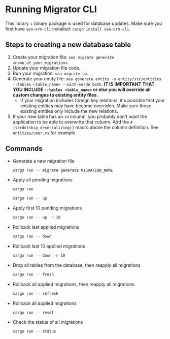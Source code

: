 # Running Migrator CLI

This library + binary package is used for database updates. Make sure you first have `sea-orm-cli` installed: `cargo install sea-orm-cli`.

## Steps to creating a new database table

1. Create your migration file: `sea migrate generate <name_of_your_migration>`.
2. Update your migration file code.
3. Run your migration: `sea migrate up`.
4. Generate your entity file: `sea generate entity -o entity/src/entities --tables <table_name> --with-serde both`. **IT IS IMPORTANT THAT YOU INCLUDE `--tables <table_name>` or else you will override all custom changes to existing entity files.**
   - If your migration includes foreign key relations, it's possible that your existing entities may have become overriden. Make sure those existing entities only include the new relations.
5. If your new table has an `id` column, you probably don't want the application to be able to overwrite that column. Add the `#[serde(skip_deserializing)]` macro above the column definition. See `entities/user.rs` for example.

## Commands

- Generate a new migration file
  ```sh
  cargo run -- migrate generate MIGRATION_NAME
  ```
- Apply all pending migrations
  ```sh
  cargo run
  ```
  ```sh
  cargo run -- up
  ```
- Apply first 10 pending migrations
  ```sh
  cargo run -- up -n 10
  ```
- Rollback last applied migrations
  ```sh
  cargo run -- down
  ```
- Rollback last 10 applied migrations
  ```sh
  cargo run -- down -n 10
  ```
- Drop all tables from the database, then reapply all migrations
  ```sh
  cargo run -- fresh
  ```
- Rollback all applied migrations, then reapply all migrations
  ```sh
  cargo run -- refresh
  ```
- Rollback all applied migrations
  ```sh
  cargo run -- reset
  ```
- Check the status of all migrations
  ```sh
  cargo run -- status
  ```
